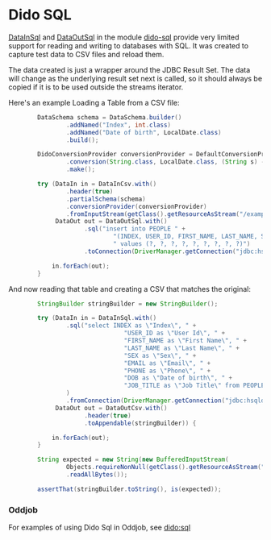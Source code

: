 Dido SQL
========

[DataInSql](http://rgordon.co.uk/projects/dido/current/api/dido/sql/DataInSql.html)
and [DataOutSql](http://rgordon.co.uk/projects/dido/current/api/dido/sql/DataOutSql.html)
in the module [dido-sql](dido-sql)
provide very limited support for reading and writing to databases with SQL.
It was created to capture test data to CSV files and reload them.

The data created is just a wrapper around the JDBC Result Set. The data will change as
the underlying result set next is called, so it should always be copied if it is to be 
used outside the streams iterator.

Here's an example Loading a Table from a CSV file:

```java
        DataSchema schema = DataSchema.builder()
                .addNamed("Index", int.class)
                .addNamed("Date of birth", LocalDate.class)
                .build();

        DidoConversionProvider conversionProvider = DefaultConversionProvider.with()
                .conversion(String.class, LocalDate.class, (String s) -> LocalDate.parse(s))
                .make();

        try (DataIn in = DataInCsv.with()
                .header(true)
                .partialSchema(schema)
                .conversionProvider(conversionProvider)
                .fromInputStream(getClass().getResourceAsStream("/examples/people-100.csv"));
             DataOut out = DataOutSql.with()
                     .sql("insert into PEOPLE " +
                             "(INDEX, USER_ID, FIRST_NAME, LAST_NAME, SEX, EMAIL, PHONE, DOB, JOB_TITLE)" +
                             " values (?, ?, ?, ?, ?, ?, ?, ?, ?)")
                     .toConnection(DriverManager.getConnection("jdbc:hsqldb:mem:mymemdb", "SA", ""))) {

            in.forEach(out);
        }
```


And now reading that table and creating a CSV that matches the original:

```java
        StringBuilder stringBuilder = new StringBuilder();

        try (DataIn in = DataInSql.with()
                .sql("select INDEX as \"Index\", " +
                                "USER_ID as \"User Id\", " +
                                "FIRST_NAME as \"First Name\", " +
                                "LAST_NAME as \"Last Name\", " +
                                "SEX as \"Sex\", " +
                                "EMAIL as \"Email\", " +
                                "PHONE as \"Phone\", " +
                                "DOB as \"Date of birth\", " +
                                "JOB_TITLE as \"Job Title\" from PEOPLE"
                )
                .fromConnection(DriverManager.getConnection("jdbc:hsqldb:mem:mymemdb", "SA", ""));
             DataOut out = DataOutCsv.with()
                     .header(true)
                     .toAppendable(stringBuilder)) {

            in.forEach(out);
        }

        String expected = new String(new BufferedInputStream(
                Objects.requireNonNull(getClass().getResourceAsStream("/examples/people-100.csv")))
                .readAllBytes());

        assertThat(stringBuilder.toString(), is(expected));
```


### Oddjob

For examples of using Dido Sql in Oddjob, see [dido:sql](docs/reference/dido/sql/SqlDido.md)

